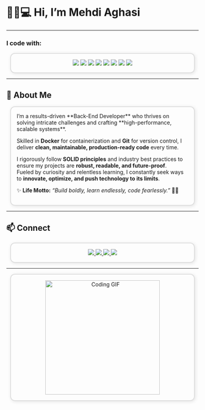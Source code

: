 # 👋🏻💻 Hi, I’m Mehdi Aghasi  

---

### I code with:
<div align="center" style="border:2px solid #ddd; border-radius:12px; padding:15px; margin:10px; box-shadow: 2px 2px 10px rgba(0,0,0,0.1);">
  <img src="https://img.shields.io/badge/C%23-239120?style=for-the-badge&logo=csharp&logoColor=white"/>
  <img src="https://img.shields.io/badge/.NET-512BD4?style=for-the-badge&logo=dotnet&logoColor=white"/>
  <img src="https://img.shields.io/badge/SQL%20Server-CC2927?style=for-the-badge&logo=microsoftsqlserver&logoColor=white"/>
  <img src="https://img.shields.io/badge/Docker-2496ED?style=for-the-badge&logo=docker&logoColor=white"/>
  <img src="https://img.shields.io/badge/Git-F05032?style=for-the-badge&logo=git&logoColor=white"/>
  <img src="https://img.shields.io/badge/HTML5-E34F26?style=for-the-badge&logo=html5&logoColor=white"/>
  <img src="https://img.shields.io/badge/CSS3-1572B6?style=for-the-badge&logo=css3&logoColor=white"/>
  <img src="https://img.shields.io/badge/JavaScript-F7DF1E?style=for-the-badge&logo=javascript&logoColor=black"/>
</div>

---

## 🚀 About Me
<div style="border:2px solid #ddd; border-radius:12px; padding:15px; margin:10px; box-shadow: 2px 2px 10px rgba(0,0,0,0.1);">
I’m a results-driven **Back-End Developer** who thrives on solving intricate challenges and crafting **high-performance, scalable systems**.  

Skilled in **Docker** for containerization and **Git** for version control, I deliver **clean, maintainable, production-ready code** every time.  

I rigorously follow **SOLID principles** and industry best practices to ensure my projects are **robust, readable, and future-proof**.  
Fueled by curiosity and relentless learning, I constantly seek ways to **innovate, optimize, and push technology to its limits**.  

✨ **Life Motto:** _“Build boldly, learn endlessly, code fearlessly.”_ 💪🏽
</div>

---

## 📫 Connect  
<div align="center" style="border:2px solid #ddd; border-radius:12px; padding:15px; margin:10px; box-shadow: 2px 2px 10px rgba(0,0,0,0.1);">
  <a href="https://linkedin.com/in/Mehdi-Aghasi">
    <img src="https://img.shields.io/badge/LinkedIn-0077B5?style=for-the-badge&logo=linkedin&logoColor=white" />
  </a>
  <a href="https://github.com/Mehdi-Aghasi">
    <img src="https://img.shields.io/badge/GitHub-181717?style=for-the-badge&logo=github&logoColor=white" />
  </a>
  <a href="mailto:mahdi.aghasiwaz@gmail.com">
    <img src="https://img.shields.io/badge/Email-D14836?style=for-the-badge&logo=gmail&logoColor=white" />
  </a>
  <a href="https://t.me/YourTelegramID">
    <img src="https://img.shields.io/badge/Telegram-26A5E4?style=for-the-badge&logo=telegram&logoColor=white" />
  </a>
</div>

---

<!-- GIF Section -->
<div align="center" style="border:2px solid #ddd; border-radius:12px; padding:15px; margin:10px; box-shadow: 2px 2px 10px rgba(0,0,0,0.1);">
  <img src="https://your-gif-url-here.gif" width="300" alt="Coding GIF"/>
</div>
